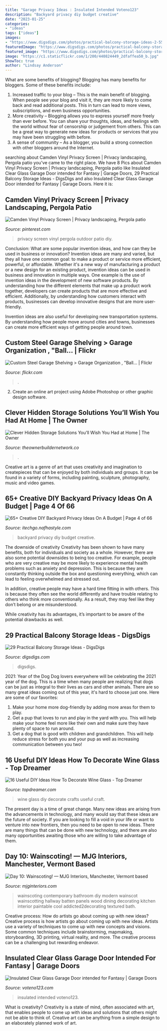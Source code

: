```yaml
---
title: "Garage Privacy Ideas : Insulated Intended Voteno123"
description: "Backyard privacy diy budget creative"
date: "2023-01-25"
categories:
- "ideas"
tags: ["ideas"]
images:
- "https://www.digsdigs.com/photos/practical-balcony-storage-ideas-2-554x830.jpg"
featuredImage: "https://www.digsdigs.com/photos/practical-balcony-storage-ideas-2-554x830.jpg"
featured_image: "https://www.digsdigs.com/photos/practical-balcony-storage-ideas-2-554x830.jpg"
image: "https://c1.staticflickr.com/1/200/440824449_2dfaffea50_b.jpg"
ShowToc: true
author: "Lindsay Anderson"
---
```



What are some benefits of blogging?
Blogging has many benefits for bloggers. Some of these benefits include: 
1. Increased traffic to your blog – This is the main benefit of blogging. When people see your blog and visit it, they are more likely to come back and read additional posts. This in turn can lead to more views, subscriptions, and even business opportunities. 
2. More creativity – Blogging allows you to express yourself more freely than ever before. You can share your thoughts, ideas, and feelings with the world without fear of censorship or judgement from others. This can be a great way to generate new ideas for products or services that you may have been struggling with before. 
3. A sense of community – As a blogger, you build a strong connection with other bloggers around the Internet.

	

		
searching about Camden Vinyl Privacy Screen | Privacy landscaping, Pergola patio you've came to the right place. We have 8 Pics about Camden Vinyl Privacy Screen | Privacy landscaping, Pergola patio like Insulated Clear Glass Garage Door intended for Fantasy | Garage Doors, 29 Practical Balcony Storage Ideas - DigsDigs and also Insulated Clear Glass Garage Door intended for Fantasy | Garage Doors. Here it is:
		
    
## Camden Vinyl Privacy Screen | Privacy Landscaping, Pergola Patio

<img loading=lazy src="https://i.pinimg.com/736x/30/8e/ed/308eed1c7a17c0034f3eb5048ef59e2d.jpg" onerror="this.onerror=null;this.src='https://tse4.mm.bing.net/th?id=OIP.OJ9RjAwrJlZgRQLTodE6cAHaJ3&amp;pid=15.1';" alt="Camden Vinyl Privacy Screen | Privacy landscaping, Pergola patio">

_Source: pinterest.com_

>privacy screen vinyl pergola outdoor patio diy. 

	

Conclusion: What are some popular invention ideas, and how can they be used in business or innovation?
Invention ideas are many and varied, but they all have one common goal: to make a product or service more efficient, powerful, or affordable. Whether it's a new way of manufacturing a product or a new design for an existing product, invention ideas can be used in business and innovation in multiple ways.
One example is the use of invention ideas in the development of new software products. By understanding how the different elements that make up a product work together, developers can create products that are more effective and efficient. Additionally, by understanding how customers interact with products, businesses can develop innovative designs that are more user-friendly.

Invention ideas are also useful for developing new transportation systems. By understanding how people move around cities and towns, businesses can create more efficient ways of getting people around town.

    
## Custom Steel Garage Shelving &gt; Garage Organization , &quot;Ball… | Flickr

<img loading=lazy src="https://c1.staticflickr.com/1/200/440824449_2dfaffea50_b.jpg" onerror="this.onerror=null;this.src='https://tse2.mm.bing.net/th?id=OIP.eM6vXBoB9MZWI2iUyYhrWAHaJ4&amp;pid=15.1';" alt="Custom Steel Garage Shelving &gt; Garage Organization , &quot;Ball… | Flickr">

_Source: flickr.com_

>. 

	

2. Create an online art project using Adobe Photoshop or other graphic design software.

    
## Clever Hidden Storage Solutions You’ll Wish You Had At Home | The Owner

<img loading=lazy src="https://theownerbuildernetwork.co/wp-content/uploads/2015/10/Clever-Hidden-Storage-09.jpg" onerror="this.onerror=null;this.src='https://tse1.mm.bing.net/th?id=OIP.I6fdIO2U1GeJB8iYmqlanQHaJ4&amp;pid=15.1';" alt="Clever Hidden Storage Solutions You’ll Wish You Had at Home | The Owner">

_Source: theownerbuildernetwork.co_

>. 

	

Creative art is a genre of art that uses creativity and imagination to createpieces that can be enjoyed by both individuals and groups. It can be found in a variety of forms, including painting, sculpture, photography, music and video games.

    
## 65+ Creative DIY Backyard Privacy Ideas On A Budget | Page 4 Of 66

<img loading=lazy src="http://itechgo.com/wp-content/uploads/2018/05/Creative-DIY-Backyard-Privacy-Ideas-On-A-Budget-58.jpg" onerror="this.onerror=null;this.src='https://tse4.mm.bing.net/th?id=OIP.aKc6y-OQr_3HMayOFN39UgHaE9&amp;pid=15.1';" alt="65+ Creative DIY Backyard Privacy Ideas On A Budget | Page 4 of 66">

_Source: itechgo.nafhastyle.com_

>backyard privacy diy budget creative. 

	

The downside of creativity
Creativity has been shown to have many benefits, both for individuals and society as a whole. However, there are also some potential downsides to being too creative.
For example, people who are very creative may be more likely to experience mental health problems such as anxiety and depression. This is because they are constantly thinking outside the box and questioning everything, which can lead to feeling overwhelmed and stressed out.

In addition, creative people may have a hard time fitting in with others. This is because they often see the world differently and have trouble relating to others who think more conventionally. As a result, they may feel like they don’t belong or are misunderstood.

While creativity has its advantages, it’s important to be aware of the potential drawbacks as well.

    
## 29 Practical Balcony Storage Ideas - DigsDigs

<img loading=lazy src="https://www.digsdigs.com/photos/practical-balcony-storage-ideas-2-554x830.jpg" onerror="this.onerror=null;this.src='https://tse1.mm.bing.net/th?id=OIP.54QSZoy1bkYlDNMmKc6vZAHaLG&amp;pid=15.1';" alt="29 Practical Balcony Storage Ideas - DigsDigs">

_Source: digsdigs.com_

>digsdigs. 

	

2021: Year of the Dog
Dog lovers everywhere will be celebrating the 2021 year of the dog. This is a time when many people are realizing that dogs can be just as integral to their lives as cars and other animals. There are so many great ideas coming out of this year, it's hard to choose just one. Here are some of our favorites: 
1) Make your home more dog-friendly by adding more areas for them to play.
2) Get a pup that loves to run and play in the yard with you. This will help make your home feel more like their own and make sure they have plenty of space to run around. 
3) Get a dog that is good with children and grandchildren. This will help reduce stress for both you and your pup as well as increasing communication between you two!

    
## 16 Useful DIY Ideas How To Decorate Wine Glass - Top Dreamer

<img loading=lazy src="https://topdreamer.com/wp-content/uploads/2013/03/DIY-Wine-Glass-5.jpg" onerror="this.onerror=null;this.src='https://tse3.mm.bing.net/th?id=OIP.olSt0223pNKIpEXo3WhuawHaLK&amp;pid=15.1';" alt="16 Useful DIY Ideas How To Decorate Wine Glass - Top Dreamer">

_Source: topdreamer.com_

>wine glass diy decorate crafts useful craft. 

	

The present day is a time of great change. Many new ideas are arising from the advancements in technology, and many would say that these ideas are the future of society. If you are looking to fill a void in your life or want to venture into new frontiers, then you need to be open to new ideas. There are many things that can be done with new technology, and there are also many opportunities awaiting those who are willing to take advantage of them.

    
## Day 10: Wainscoting! — MJG Interiors, Manchester, Vermont Based

<img loading=lazy src="http://static1.squarespace.com/static/547e01abe4b0e2c39b4778f2/54e14b92e4b0c8ac381d8513/54e14ba5e4b0c8ac381d86b3/1407892747000/contemporary-wainscoting-2.jpg?format=original" onerror="this.onerror=null;this.src='https://tse2.mm.bing.net/th?id=OIP.SL2yCbGElgM7JSRAVm-HcwHaJ4&amp;pid=15.1';" alt="Day 10: Wainscoting! — MJG Interiors, Manchester, Vermont based">

_Source: mjginteriors.com_

>wainscoting contemporary bathroom diy modern wainscot wainscotting hallway batten panels wood dining decorating kitchen interior paintable cool addicted2decorating textured bath. 

	

Creative process: How do artists go about coming up with new ideas?
Creative process is how artists go about coming up with new ideas. Artists use a variety of techniques to come up with new concepts and visions. Some common techniques include brainstorming, mapmaking, storyboarding, 3D printing, virtual reality, and more. The creative process can be a challenging but rewarding endeavor.

    
## Insulated Clear Glass Garage Door Intended For Fantasy | Garage Doors

<img loading=lazy src="http://voteno123.com/wp-content/uploads/2018/03/glass-steel-garage-doors-pilotproject-regarding-insulated-clear-glass-garage-door.jpg" onerror="this.onerror=null;this.src='https://tse2.mm.bing.net/th?id=OIP.UYSxYbzRjE3hGZ9KCW4KdAHaC7&amp;pid=15.1';" alt="Insulated Clear Glass Garage Door intended for Fantasy | Garage Doors">

_Source: voteno123.com_

>insulated intended voteno123. 

	

What is creativity?
Creativity is a state of mind, often associated with art, that enables people to come up with ideas and solutions that others might not be able to think of. Creative art can be anything from a simple design to an elaborately planned work of art.

